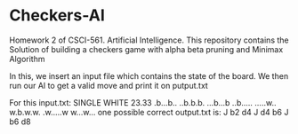 # Checkers-AI
Homework 2 of CSCI-561. Artificial Intelligence. This repository contains the Solution of building a checkers game with alpha beta pruning and Minimax Algorithm

In this, we insert an input file which contains the state of the board. We then run our AI to get a valid move and print it on putput.txt

For this input.txt:
SINGLE
WHITE
23.33
.b...b..
..b.b.b.
...b...b
..b.....
.....w..
w.b.w.w.
.w.....w
w...w...
one possible correct output.txt is:
J b2 d4
J d4 b6
J b6 d8

